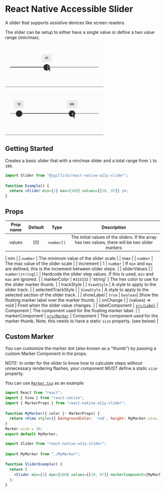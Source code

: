 # React Native Accessible Slider

A slider that supports assistive devices like screen readers.

The slider can be setup to either have a single value or define a two value range (min/max).

![Single value example](./slider-single.gif)

![Range example](./slider-range.gif)

## Getting Started

Creates a basic slider that with a min/max slider and a total range from `1` to `100`.

```jsx
import Slider from "@jgillick/react-native-a11y-slider";

function Example() {
  return <Slider min={1} max={100} values={[10, 87]} />;
}
```

## Props

| Prop name | Default |    Type    |                                           Description                                            |
| :-------: | :-----: | :--------: | :----------------------------------------------------------------------------------------------: |
|  values   |   [0]   | `number[]` | The initial values of the sliders. If the array has two values, there will be two slider markers |

| min | | `number` | The minimum value of the slider scale |
| max | | `number` | The max value of the slider scale |
| increment | 1 | `number` | If `min` and `max` are defined, this is the increment between slider steps. |
| sliderValues | | `number|string[]` | Hardcode the slider step values. If this is used, `min` and `max` are ignored. |
| markerColor | `#333333` | 'string' | The hex color to use for the slider marker thumb. |
| trackStyle | | `ViewStyle` | A style to apply to the slider track. |
| selectedTrackStyle | | `ViewStyle` | A style to apply to the selected section of the slider track. |
| showLabel | `true` | `boolean`| Show the floating marker label over the marker thumb. |
| onChange | | (values) => void | Fired when the slider value changes. |
| labelComponent | [`src/Label`](./src/Label.tsx) | Component | The component used for the floating marker label. |
| markerComponent | [`srv/Marker`](./src/Marker.tsx) | Component | The component used for the marker thumb. Note, this needs to have a static `size` property. (see below) |

## Custom Marker

You can customize the marker dot (also known as a "thumb") by passing a custom Marker Component in the props.

NOTE: In order for the slider to know how to calculate steps without unnecessary rendering flashes, your component _MUST_ define a static `size` property.

You can use [`Marker.tsx`](./src/Marker.tsx) as an example

```jsx
import React from "react";
import { View } from "react-native";
import { MarkerProps } from "react-native-a11y-slider";

function MyMarker({ color }: MarkerProps) {
  return <View style={{ backgroundColor: 'red', height: MyMarker.size, MyMarker.size }} />;
}
Marker.size = 30;
export default MyMarker;
```

```jsx
import Slider from "react-native-a11y-slider";

import MyMarker from "./MyMarker";

function SliderExample() {
  return (
    <Slider min={1} max={100} values={[10, 87]} markerComponent={MyMarker} />
  );
}
```
